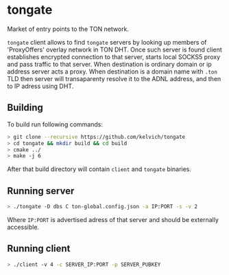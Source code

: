 # tongate

Market of entry points to the TON network.

`tongate` client allows to find `tongate` servers by looking up members of 'ProxyOffers' overlay network in TON DHT.
Once such server is found client establishes encrypted connection to that server, starts local SOCKS5 proxy and pass
traffic to that server. When destination is ordinary domain or ip address server acts a proxy.
When destination is a domain name with `.ton` TLD then server will transaparenty resolve it to the ADNL address, and then to IP adress using DHT.

## Building

To build run following commands:
```sh
> git clone --recursive https://github.com/kelvich/tongate
> cd tongate && mkdir build && cd build
> cmake ../
> make -j 6
```
After that build directory will contain `client` and `tongate` binaries.

## Running server

```sh
> ./tongate -D dbs C ton-global.config.json -a IP:PORT -s -v 2
```
Where `IP:PORT` is advertised adress of that server and should be externally accessible.

## Running client

```sh
> ./client -v 4 -c SERVER_IP:PORT -p SERVER_PUBKEY
```


